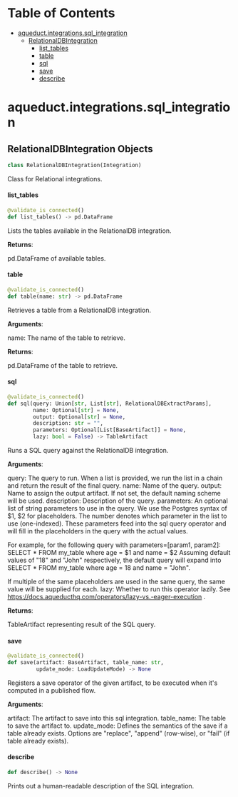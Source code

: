 # Table of Contents

* [aqueduct.integrations.sql\_integration](#aqueduct.integrations.sql_integration)
  * [RelationalDBIntegration](#aqueduct.integrations.sql_integration.RelationalDBIntegration)
    * [list\_tables](#aqueduct.integrations.sql_integration.RelationalDBIntegration.list_tables)
    * [table](#aqueduct.integrations.sql_integration.RelationalDBIntegration.table)
    * [sql](#aqueduct.integrations.sql_integration.RelationalDBIntegration.sql)
    * [save](#aqueduct.integrations.sql_integration.RelationalDBIntegration.save)
    * [describe](#aqueduct.integrations.sql_integration.RelationalDBIntegration.describe)

<a id="aqueduct.integrations.sql_integration"></a>

# aqueduct.integrations.sql\_integration

<a id="aqueduct.integrations.sql_integration.RelationalDBIntegration"></a>

## RelationalDBIntegration Objects

```python
class RelationalDBIntegration(Integration)
```

Class for Relational integrations.

<a id="aqueduct.integrations.sql_integration.RelationalDBIntegration.list_tables"></a>

#### list\_tables

```python
@validate_is_connected()
def list_tables() -> pd.DataFrame
```

Lists the tables available in the RelationalDB integration.

**Returns**:

  pd.DataFrame of available tables.

<a id="aqueduct.integrations.sql_integration.RelationalDBIntegration.table"></a>

#### table

```python
@validate_is_connected()
def table(name: str) -> pd.DataFrame
```

Retrieves a table from a RelationalDB integration.

**Arguments**:

  name:
  The name of the table to retrieve.
  

**Returns**:

  pd.DataFrame of the table to retrieve.

<a id="aqueduct.integrations.sql_integration.RelationalDBIntegration.sql"></a>

#### sql

```python
@validate_is_connected()
def sql(query: Union[str, List[str], RelationalDBExtractParams],
        name: Optional[str] = None,
        output: Optional[str] = None,
        description: str = "",
        parameters: Optional[List[BaseArtifact]] = None,
        lazy: bool = False) -> TableArtifact
```

Runs a SQL query against the RelationalDB integration.

**Arguments**:

  query:
  The query to run. When a list is provided, we run the list
  in a chain and return the result of the final query.
  name:
  Name of the query.
  output:
  Name to assign the output artifact. If not set, the default naming scheme will be used.
  description:
  Description of the query.
  parameters:
  An optional list of string parameters to use in the query. We use the Postgres syntax of $1, $2 for placeholders.
  The number denotes which parameter in the list to use (one-indexed). These parameters feed into the
  sql query operator and will fill in the placeholders in the query with the actual values.
  
  For example, for the following query with parameters=[param1, param2]:
  SELECT * FROM my_table where age = $1 and name = $2
  Assuming default values of "18" and "John" respectively, the default query will expand into
  SELECT * FROM my_table where age = 18 and name = "John".
  
  If multiple of the same placeholders are used in the same query, the same value will be supplied for each.
  lazy:
  Whether to run this operator lazily. See https://docs.aqueducthq.com/operators/lazy-vs.-eager-execution .
  

**Returns**:

  TableArtifact representing result of the SQL query.

<a id="aqueduct.integrations.sql_integration.RelationalDBIntegration.save"></a>

#### save

```python
@validate_is_connected()
def save(artifact: BaseArtifact, table_name: str,
         update_mode: LoadUpdateMode) -> None
```

Registers a save operator of the given artifact, to be executed when it's computed in a published flow.

**Arguments**:

  artifact:
  The artifact to save into this sql integration.
  table_name:
  The table to save the artifact to.
  update_mode:
  Defines the semantics of the save if a table already exists.
  Options are "replace", "append" (row-wise), or "fail" (if table already exists).

<a id="aqueduct.integrations.sql_integration.RelationalDBIntegration.describe"></a>

#### describe

```python
def describe() -> None
```

Prints out a human-readable description of the SQL integration.


